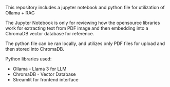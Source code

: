 This repository includes a jupyter notebook and python file for utilization of Ollama + RAG

The Jupyter Notebook is only for reviewing how the opensource libraries work for extracting text from PDF image and then embedding into a ChromaDB vector database for reference.


The python file can be ran locally, and utilizes only PDF files for upload and then stored into ChromaDB.

Python libraries used:
- Ollama - Llama 3 for LLM
- ChromaDB - Vector Database
- Streamlit for frontend interface
